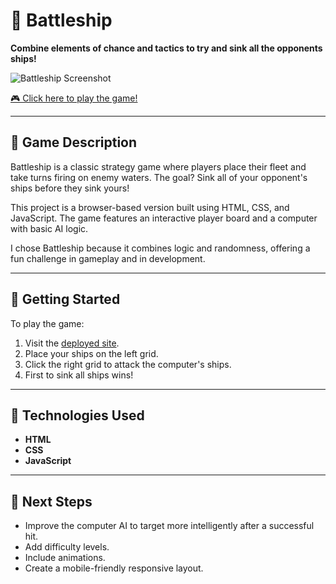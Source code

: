 #  🚢 Battleship

**Combine elements of chance and tactics to try and sink all the opponents ships!**

![Battleship Screenshot](https://git.generalassemb.ly/elyasalsaffar-ga/Battleship-Browser-Based-Game-Project/assets/54563/748c782f-57c4-402c-bbe5-f9bc00bb54d4)

[🎮 Click here to play the game!](https://elyasalsaffar.github.io/Battleship-Browser-Based-Game-Project/)

---

## 🧠 Game Description
Battleship is a classic strategy game where players place their fleet and take turns firing on enemy waters. The goal? Sink all of your opponent's ships before they sink yours!

This project is a browser-based version built using HTML, CSS, and JavaScript. The game features an interactive player board and a computer with basic AI logic.

I chose Battleship because it combines logic and randomness, offering a fun challenge in gameplay and in development.

---

## 🚀 Getting Started

To play the game:

1. Visit the [deployed site](https://elyasalsaffar.github.io/Battleship-Browser-Based-Game-Project/).
2. Place your ships on the left grid.
3. Click the right grid to attack the computer's ships.
4. First to sink all ships wins!

---

## 🔧 Technologies Used

- **HTML**
- **CSS**
- **JavaScript**

---

## 🌱 Next Steps

- Improve the computer AI to target more intelligently after a successful hit.
- Add difficulty levels.
- Include animations.
- Create a mobile-friendly responsive layout.
